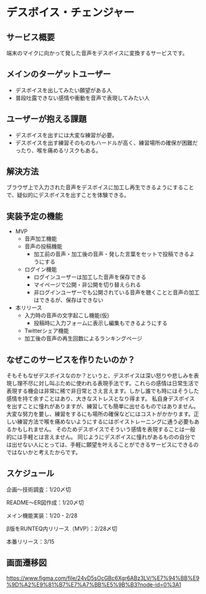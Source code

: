 # デスボイス・チェンジャー

## サービス概要

端末のマイクに向かって発した音声をデスボイスに変換するサービスです。

## メインのターゲットユーザー

- デスボイスを出してみたい願望がある人
- 普段吐露できない感情や衝動を音声で表現してみたい人

## ユーザーが抱える課題

- デスボイスを出すには大変な練習が必要。
- デスボイスを出す練習そのものもハードルが高く、練習場所の確保が困難だったり、喉を痛めるリスクもある。

## 解決方法

ブラウザ上で入力された音声をデスボイスに加工し再生できるようにすることで、疑似的にデスボイスを出すことを体験できる。

## 実装予定の機能

- MVP
  - 音声加工機能
  - 音声の投稿機能
    - 加工前の音声・加工後の音声・発した言葉をセットで投稿できるようにする
  - ログイン機能
    - ログインユーザーは加工した音声を保存できる
    - マイページで公開・非公開を切り替えられる
    - 非ログインユーザーでも公開されている音声を聴くことと音声の加工はできるが、保存はできない
- 本リリース
  - 入力時の音声の文字起こし機能(仮)
    - 投稿時に入力フォームに表示し編集もできるようにする
  - Twitterシェア機能
  - 加工後の音声の再生回数によるランキングページ

## なぜこのサービスを作りたいのか？

そもそもなぜデスボイスなのか？というと、デスボイスは深い怒りや悲しみを表現し理不尽に対し叫ぶために使われる表現手法です。これらの感情は日常生活で表現する機会は非常に稀で非日常とさえ言えます。しかし誰でも時にはそうした感情を持て余すことはあり、大きなストレスとなり得ます。
私自身デスボイスを出すことに憧れがありますが、練習しても簡単に出せるものではありません。大変な努力を要し、練習をするにも場所の確保などにはコストがかかります。正しい練習方法で喉を痛めないようにするにはボイストレーニングに通う必要もあるかもしれません。
そのためデスボイスでそういう感情を表現することは一般的には手軽とは言えません。
同じようにデスボイスに憧れがあるものの自分では出せない人にとっては、手軽に願望を叶えることができるサービスにできるのではないかと考えたからです。

## スケジュール

企画〜技術調査：1/20〆切

README〜ER図作成：1/20〆切

メイン機能実装：1/20 - 2/28

β版をRUNTEQ内リリース（MVP）：2/28〆切

本番リリース：3/15

## 画面遷移図

https://www.figma.com/file/24vD5sOcGBc6Xgr6ABz3LV/%E7%94%BB%E9%9D%A2%E9%81%B7%E7%A7%BB%E5%9B%B3?node-id=0%3A1